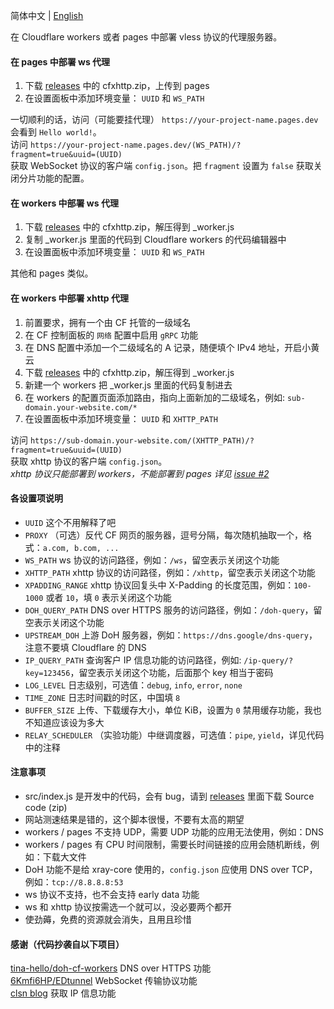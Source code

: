 简体中文 | [English](./en.md)  

在 Cloudflare workers 或者 pages 中部署 vless 协议的代理服务器。  

#### 在 pages 中部署 ws 代理
 1. 下载 [releases](https://github.com/vrnobody/cfxhttp/releases) 中的 cfxhttp.zip，上传到 pages
 2. 在设置面板中添加环境变量： `UUID` 和 `WS_PATH`

一切顺利的话，访问（可能要挂代理） `https://your-project-name.pages.dev` 会看到 `Hello world!`。  
访问 `https://your-project-name.pages.dev/(WS_PATH)/?fragment=true&uuid=(UUID)`  
获取 WebSocket 协议的客户端 `config.json`。把 `fragment` 设置为 `false` 获取关闭分片功能的配置。  

#### 在 workers 中部署 ws 代理
 1. 下载 [releases](https://github.com/vrnobody/cfxhttp/releases) 中的 cfxhttp.zip，解压得到 _worker.js
 2. 复制 _worker.js 里面的代码到 Cloudflare workers 的代码编辑器中
 3. 在设置面板中添加环境变量： `UUID` 和 `WS_PATH`

其他和 pages 类似。  

#### 在 workers 中部署 xhttp 代理
 1. 前置要求，拥有一个由 CF 托管的一级域名
 1. 在 CF 控制面板的 `网络` 配置中启用 `gRPC` 功能
 1. 在 DNS 配置中添加一个二级域名的 A 记录，随便填个 IPv4 地址，开启小黄云
 1. 下载 [releases](https://github.com/vrnobody/cfxhttp/releases) 中的 cfxhttp.zip，解压得到 _worker.js
 1. 新建一个 workers 把 _worker.js 里面的代码复制进去
 1. 在 workers 的配置页面添加路由，指向上面新加的二级域名，例如: `sub-domain.your-website.com/*`
 1. 在设置面板中添加环境变量： `UUID` 和 `XHTTP_PATH`

访问 `https://sub-domain.your-website.com/(XHTTP_PATH)/?fragment=true&uuid=(UUID)`  
获取 xhttp 协议的客户端 `config.json`。  
*xhttp 协议只能部署到 workers，不能部署到 pages 详见 [issue #2](https://github.com/vrnobody/cfxhttp/issues/2)*  

#### 各设置项说明
 * `UUID` 这个不用解释了吧
 * `PROXY` （可选）反代 CF 网页的服务器，逗号分隔，每次随机抽取一个，格式：`a.com, b.com, ...`
 * `WS_PATH` ws 协议的访问路径，例如：`/ws`，留空表示关闭这个功能
 * `XHTTP_PATH` xhttp 协议的访问路径，例如：`/xhttp`，留空表示关闭这个功能
 * `XPADDING_RANGE` xhttp 协议回复头中 X-Padding 的长度范围，例如：`100-1000` 或者 `10`，填 `0` 表示关闭这个功能
 * `DOH_QUERY_PATH` DNS over HTTPS 服务的访问路径，例如：`/doh-query`，留空表示关闭这个功能
 * `UPSTREAM_DOH` 上游 DoH 服务器，例如：`https://dns.google/dns-query`，注意不要填 Cloudflare 的 DNS
 * `IP_QUERY_PATH` 查询客户 IP 信息功能的访问路径，例如: `/ip-query/?key=123456`，留空表示关闭这个功能，后面那个 key 相当于密码
 * `LOG_LEVEL` 日志级别，可选值：`debug`, `info`, `error`, `none`
 * `TIME_ZONE` 日志时间戳的时区，中国填 `8`
 * `BUFFER_SIZE` 上传、下载缓存大小，单位 KiB，设置为 `0` 禁用缓存功能，我也不知道应该设为多大
 * `RELAY_SCHEDULER` （实验功能）中继调度器，可选值：`pipe`, `yield`，详见代码中的注释

#### 注意事项
 * src/index.js 是开发中的代码，会有 bug，请到 [releases](https://github.com/vrnobody/cfxhttp/releases) 里面下载 Source code (zip)
 * 网站测速结果是错的，这个脚本很慢，不要有太高的期望
 * workers / pages 不支持 UDP，需要 UDP 功能的应用无法使用，例如：DNS
 * workers / pages 有 CPU 时间限制，需要长时间链接的应用会随机断线，例如：下载大文件
 * DoH 功能不是给 xray-core 使用的，`config.json` 应使用 DNS over TCP，例如：`tcp://8.8.8.8:53`
 * ws 协议不支持，也不会支持 early data 功能
 * ws 和 xhttp 协议按需选一个就可以，没必要两个都开
 * 使劲薅，免费的资源就会消失，且用且珍惜

#### 感谢（代码抄袭自以下项目）
[tina-hello/doh-cf-workers](https://github.com/tina-hello/doh-cf-workers/) DNS over HTTPS 功能  
[6Kmfi6HP/EDtunnel](https://github.com/6Kmfi6HP/EDtunnel/) WebSocket 传输协议功能  
[clsn blog](https://clsn.io/post/2024-07-11-%E5%80%9F%E5%8A%A9cloudflare%E8%8E%B7%E5%8F%96%E5%85%AC%E7%BD%91ip) 获取 IP 信息功能  
